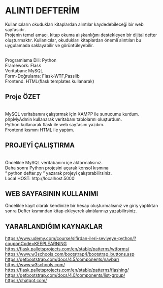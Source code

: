 # ALINTI DEFTERİM
Kullanıcıların okudukları kitaplardan alıntılar kaydedebileceği bir web sayfasıdır.
<br>Projenin temel amacı, kitap okuma alışkanlığını destekleyen bir dijital defter oluşturmaktır. Kullanıcılar, okudukları kitaplardan önemli alıntıları bu uygulamada saklayabilir ve görüntüleyebilir.
  
<br>Programlama Dili: Python
<br>Framework: Flask
<br>Veritabanı: MySQL
<br>Form-Doğrulama: Flask-WTF,Passlib
<br>Frontend: HTML(flask templates kullanarak)

## Proje ÖZET
<br>MySQL veritabanını çalıştırmak için XAMPP ile sunucumu kurdum.
<br>phpMyAdmin kullanarak veritabanı tablolarını oluşturdum.
<br>Python kullanarak flask ile web sayfasını yazdım.
<br>Frontend kısmını HTML ile yaptım.

## PROJEYİ ÇALIŞTIRMA
<br>Öncelikle MySQL veritabanını içe aktarmalısınız.
<br>Daha sonra Python projesini açarak konsol kısmına
<br>“ python defter.py  “ yazarak projeyi çalıştırabilirsiniz.
<br>Local HOST: http://localhost:5000



## WEB SAYFASININ KULLANIMI
Öncelikle kayıt olarak kendinize bir hesap oluşturmalısınız ve giriş yaptıktan sonra Defter kısmından kitap ekleyerek alıntılarınızı yazabilirsiniz.

## YARARLANDIĞIM KAYNAKLAR
https://www.udemy.com/course/sifirdan-ileri-seviyeye-python/?couponCode=KEEPLEARNING
https://flask.palletsprojects.com/en/stable/patterns/wtforms/ <br>
https://www.w3schools.com/bootstrap4/bootstrap_buttons.asp
<br>https://getbootstrap.com/docs/4.5/components/navbar/
<br>https://www.w3schools.com/
<br>https://flask.palletsprojects.com/en/stable/patterns/flashing/
<br>https://getbootstrap.com/docs/4.0/components/list-group/
<br>https://chatgpt.com/
